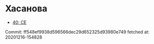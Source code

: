 # Хасанова
- [40: CE](40.md)

Commit: ff548ef9938d596566dec29d652325d93980e749
 fetched at: 20201216-154828
